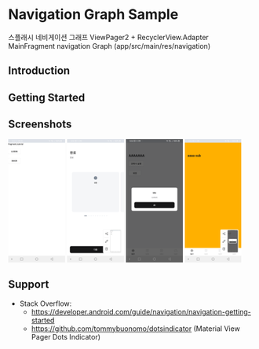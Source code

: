 Navigation Graph Sample
====================
스플래시 네비게이션 그래프
ViewPager2 + RecyclerView.Adapter
MainFragment navigation Graph
(app/src/main/res/navigation)

Introduction
------------


Getting Started
---------------


Screenshots
-----------

[<img src="screenshots/Screenshot_20211203-170430.png" width="23%"/>](screenshots/Screenshot_20211203-170430.png)
[<img src="screenshots/Screenshot_20211203-170436.png" width="23%"/>](screenshots/Screenshot_20211203-170436.png "image2")
[<img src="screenshots/Screenshot_20211203-170447.png" width="23%"/>](screenshots/Screenshot_20211203-170447.png "image3")
[<img src="screenshots/Screenshot_20211203-170452.png" width="23%"/>](screenshots/Screenshot_20211203-170452.png "image4")


Support
-------

- Stack Overflow:
  - https://developer.android.com/guide/navigation/navigation-getting-started
  - https://github.com/tommybuonomo/dotsindicator (Material View Pager Dots Indicator)

